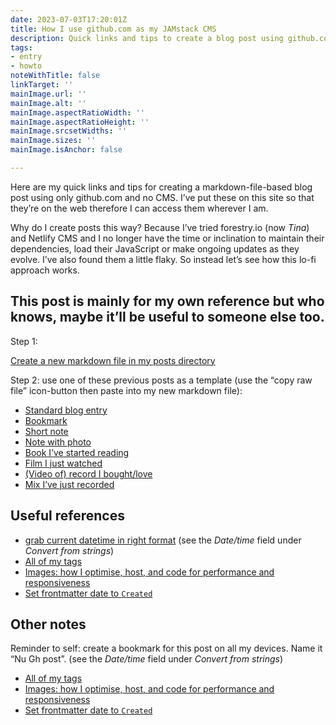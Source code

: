 ```yaml
---
date: 2023-07-03T17:20:01Z
title: How I use github.com as my JAMstack CMS
description: Quick links and tips to create a blog post using github.com 
tags:
- entry
- howto
noteWithTitle: false
linkTarget: ''
mainImage.url: ''
mainImage.alt: ''
mainImage.aspectRatioWidth: ''
mainImage.aspectRatioHeight: ''
mainImage.srcsetWidths: ''
mainImage.sizes: ''
mainImage.isAnchor: false

---
```

Here are my quick links and tips for creating a markdown-file-based blog post using only github.com and no CMS. I’ve put these on this site so that they’re on the web therefore I can access them wherever I am.

Why do I create posts this way? Because I’ve tried forestry.io (now _Tina_) and Netlify CMS and I no longer have the time or inclination to maintain their dependencies, load their JavaScript or make ongoing updates as they evolve. I’ve also found them a little flaky. So instead let’s see how this lo-fi approach works.

This post is mainly for my own reference but who knows, maybe it’ll be useful to someone else too.
---

Step 1:

[Create a new markdown file in my posts directory](https://github.com/fuzzylogicxx/fuzzylogic/new/v3/posts)

Step 2: use one of these previous posts as a template (use the “copy raw file” icon-button then paste into my new markdown file):

- [Standard blog entry](https://github.com/fuzzylogicxx/fuzzylogic/blob/v3/posts/basic_entry.md)
- [Bookmark](https://github.com/fuzzylogicxx/fuzzylogic/blob/v3/posts/template-post-bookmark.md)
- [Short note](https://github.com/fuzzylogicxx/fuzzylogic/blob/v3/posts/captain-fantastic.md)
- [Note with photo](https://github.com/fuzzylogicxx/fuzzylogic/blob/v3/posts/join-the-future.md)
- [Book I’ve started reading](https://fuzzylogic.me/posts/i-ve-started-reading-the-15-minute-city-by-natalie-whittle/)
- [Film I just watched](https://github.com/fuzzylogicxx/fuzzylogic/blob/v3/posts/captain-fantastic.md)
- [(Video of) record I bought/love](https://fuzzylogic.me/posts/plant43-%E2%80%93-light-pollution/) 
- [Mix I’ve just recorded](https://fuzzylogic.me/posts/fuzzy-logic-laurence-hughes-march-23-clyde-built-radio/)

## Useful references

- [grab current datetime in right format](https://fusionauth.io/dev-tools/date-time#convert-from-strings) (see the _Date/time_ field under _Convert from strings_)
- [All of my tags](https://fuzzylogic.me/tags/)
- [Images: how I optimise, host, and code for performance and responsiveness](https://fuzzylogic.me/posts/my-new-syntax-for-responsive-and-modern-blog-images/)
- [Set frontmatter date to `Created`](https://www.11ty.dev/docs/dates/)

## Other notes

Reminder to self: create a bookmark for this post on all my devices. Name it “Nu Gh post”. (see the _Date/time_ field under _Convert from strings_)
- [All of my tags](https://fuzzylogic.me/tags/)
- [Images: how I optimise, host, and code for performance and responsiveness](https://fuzzylogic.me/posts/my-new-syntax-for-responsive-and-modern-blog-images/)
- [Set frontmatter date to `Created`](https://www.11ty.dev/docs/dates/)
